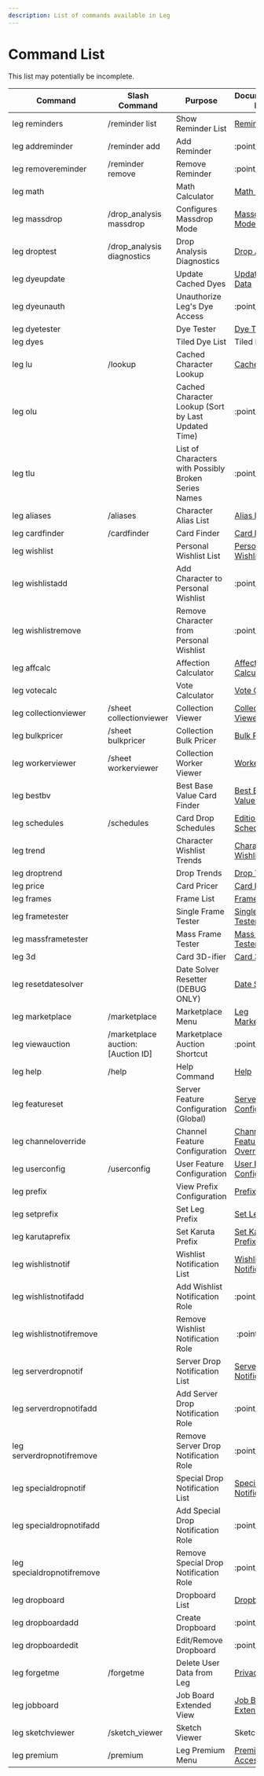 ```yaml
---
description: List of commands available in Leg
---
```


# Command List

This list may potentially be incomplete.

| Command                    | Slash Command                      | Purpose                                              | Documentation Page                                                                                     |
| -------------------------- | ---------------------------------- | ---------------------------------------------------- | ------------------------------------------------------------------------------------------------------ |
| leg reminders              | /reminder list                     | Show Reminder List                                   | [Reminders](../useful-utilities/reminders.md)                                                          |
| leg addreminder            | /reminder add                      | Add Reminder                                         | ​:point\_up:                                                                                           |
| leg removereminder         | /reminder remove                   | Remove Reminder                                      | ​:point\_up:                                                                                           |
| leg math                   |                                    | Math Calculator                                      | [Math Calculator](../useful-utilities/math-calculator.md)                                              |
| leg massdrop               | /drop\_analysis massdrop           | Configures Massdrop Mode                             | [Massdrop Mode](broken-reference)                                                                      |
| leg droptest               | /drop\_analysis diagnostics        | Drop Analysis Diagnostics                            | [Drop Analysis](../karuta-utilities/drop-analysis/)                                                    |
| leg dyeupdate              |                                    | Update Cached Dyes                                   | [Update Dye Data](../karuta-utilities/dye-utilities/update-dye-data.md)                                |
| leg dyeunauth              |                                    | Unauthorize Leg's Dye Access                         | :point\_up:                                                                                            |
| leg dyetester              |                                    | Dye Tester                                           | [Dye Tester](../karuta-utilities/dye-utilities/dye-tester.md)                                          |
| leg dyes                   |                                    | Tiled Dye List                                       | Tiled Dye List                                                                                         |
| leg lu                     | /lookup                            | Cached Character Lookup                              | [Cached Lookup](broken-reference)                                                                      |
| leg olu                    |                                    | Cached Character Lookup (Sort by Last Updated Time)  | :point\_up:                                                                                            |
| leg tlu                    |                                    | List of Characters with Possibly Broken Series Names | :point\_up:                                                                                            |
| leg aliases                | /aliases                           | Character Alias List                                 | [Alias List](broken-reference)                                                                         |
| leg cardfinder             | /cardfinder                        | Card Finder                                          | [Card Finder](broken-reference)                                                                        |
| leg wishlist               |                                    | Personal Wishlist List                               | [Personal Wishlist](../karuta-utilities/character-tools/personal-wishlist.md)                          |
| leg wishlistadd            |                                    | Add Character to Personal Wishlist                   | :point\_up:                                                                                            |
| leg wishlistremove         |                                    | Remove Character from Personal Wishlist              | :point\_up:                                                                                            |
| leg affcalc                |                                    | Affection Calculator                                 | [Affection Calculator](../karuta-utilities/character-tools/affection-calculator-wip.md)                |
| leg votecalc               |                                    | Vote Calculator                                      | [Vote Calculator](../karuta-utilities/user-utilities/vote-calculator.md)                               |
| leg collectionviewer       | /sheet collectionviewer            | Collection Viewer                                    | [Collection Viewer](../karuta-utilities/card-collection-utilities/collection-viewer.md)                |
| leg bulkpricer             | /sheet bulkpricer                  | Collection Bulk Pricer                               | [Bulk Pricer](../karuta-utilities/card-collection-utilities/bulk-pricer.md)                            |
| leg workerviewer           | /sheet workerviewer                | Collection Worker Viewer                             | [Worker Viewer](../karuta-utilities/card-collection-utilities/worker-viewer.md)                        |
| leg bestbv                 |                                    | Best Base Value Card Finder                          | [Best Base Value Finder](../karuta-utilities/statistics-and-data/best-base-value-finder.md)            |
| leg schedules              | /schedules                         | Card Drop Schedules                                  | [Edition Schedules](../karuta-utilities/statistics-and-data/edition-schedules.md)                      |
| leg trend                  |                                    | Character Wishlist Trends                            | [Character Wishlist Trends](../karuta-utilities/statistics-and-data/character-wishlist-trends.md)      |
| leg droptrend              |                                    | Drop Trends                                          | [Drop Trends](../karuta-utilities/statistics-and-data/drop-trends.md)                                  |
| leg price                  |                                    | Card Pricer                                          | [Card Pricer](../karuta-utilities/card-utilities/card-pricer.md)                                       |
| leg frames                 |                                    | Frame List                                           | [Frame List](../karuta-utilities/card-utilities/frame-tester/frame-list.md)                            |
| leg frametester            |                                    | Single Frame Tester                                  | [Single Frame Tester](../karuta-utilities/card-utilities/frame-tester/single-frame-tester.md)          |
| leg massframetester        |                                    | Mass Frame Tester                                    | [Mass Frame Tester](../karuta-utilities/card-utilities/frame-tester/mass-frame-tester.md)              |
| leg 3d                     |                                    | Card 3D-ifier                                        | [Card 3D-ifier](../karuta-utilities/card-utilities/card-3d-ifier.md)                                   |
| leg resetdatesolver        |                                    | Date Solver Resetter (DEBUG ONLY)                    | [Date Solver](../karuta-utilities/date-solver.md)                                                      |
| leg marketplace            | /marketplace                       | Marketplace Menu                                     | [Leg Marketplace](../karuta-services/leg-marketplace.md)                                               |
| leg viewauction            | /marketplace auction:\[Auction ID] | Marketplace Auction Shortcut                         | :point\_up:                                                                                            |
| leg help                   | /help                              | Help Command                                         | [Help](../bot-management/help.md)                                                                      |
| leg featureset             |                                    | Server Feature Configuration (Global)                | [Server Feature Configuration](../bot-management/server-feature-configuration/)                        |
| leg channeloverride        |                                    | Channel Feature Configuration                        | [Channel Feature Override](../bot-management/server-feature-configuration/channel-feature-override.md) |
| leg userconfig             | /userconfig                        | User Feature Configuration                           | [User Feature Configuration](../bot-management/user-feature-configuration/)                            |
| leg prefix                 |                                    | View Prefix Configuration                            | [Prefix Stuff](../admin-management/prefix-stuff/)                                                      |
| leg setprefix              |                                    | Set Leg Prefix                                       | [Set Leg Prefix](../admin-management/prefix-stuff/set-leg-prefix.md)                                   |
| leg karutaprefix           |                                    | Set Karuta Prefix                                    | [Set Karuta Prefix](../admin-management/prefix-stuff/set-karuta-prefix.md)                             |
| leg wishlistnotif          |                                    | Wishlist Notification List                           | [Wishlist Notifications](../admin-management/drop-notifications/wishlist-count-notifications.md)       |
| leg wishlistnotifadd       |                                    | Add Wishlist Notification Role                       | :point\_up:                                                                                            |
| leg wishlistnotifremove    |                                    | Remove Wishlist Notification Role                    | ​​ :point\_up:                                                                                         |
| leg serverdropnotif        |                                    | Server Drop Notification List                        | [Server Drop Notifications](../admin-management/drop-notifications/server-drop-notifications.md)       |
| leg serverdropnotifadd     |                                    | Add Server Drop Notification Role                    | :point\_up:                                                                                            |
| leg serverdropnotifremove  |                                    | Remove Server Drop Notification Role                 | :point\_up:                                                                                            |
| leg specialdropnotif       |                                    | Special Drop Notification List                       | [Special Drop Notifications](../admin-management/drop-notifications/special-drop-notifications.md)     |
| leg specialdropnotifadd    |                                    | Add Special Drop Notification Role                   | :point\_up:                                                                                            |
| leg specialdropnotifremove |                                    | Remove Special Drop Notification Role                | :point\_up:                                                                                            |
| leg dropboard              |                                    | Dropboard List                                       | [Dropboards](../admin-management/dropboards.md)                                                        |
| leg dropboardadd           |                                    | Create Dropboard                                     | :point\_up:                                                                                            |
| leg dropboardedit          |                                    | Edit/Remove Dropboard                                | :point\_up:                                                                                            |
| leg forgetme               | /forgetme                          | Delete User Data from Leg                            | [Privacy Policy](privacy-policy.md)                                                                    |
| leg jobboard               |                                    | Job Board Extended View                              | [Job Board Extended View](../karuta-utilities/user-utilities/job-board-extended-view.md)               |
| leg sketchviewer           | /sketch\_viewer                    | Sketch Viewer                                        | Sketch Viewer                                                                                          |
| leg premium                | /premium                           | Leg Premium Menu                                     | [Premium Access](premium-access/)                                                                      |
